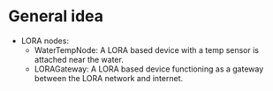 # General idea

- LORA nodes:
  - WaterTempNode: A LORA based device with a temp sensor is attached near the water.
  - LORAGateway: A LORA based device functioning as a gateway between the LORA network and internet. 